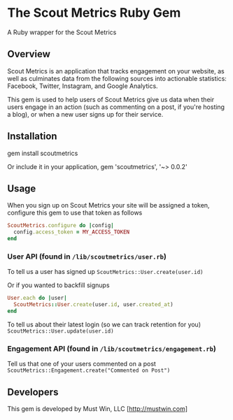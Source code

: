 The Scout Metrics Ruby Gem
====================
A Ruby wrapper for the Scout Metrics

Overview
------------
Scout Metrics is an application that tracks engagement on your website, as well as culminates data from the following sources into actionable statistics: Facebook, Twitter, Instagram, and Google Analytics.

This gem is used to help users of Scout Metrics give us data when their users engage in an action (such as commenting on a post, if you're hosting a blog), or when a new user signs up for their service.

Installation
------------
  gem install scoutmetrics

  Or include it in your application,
  gem 'scoutmetrics', '~> 0.0.2'

Usage
------------

When you sign up on Scout Metrics your site will be assigned a token, configure this gem to use that token as follows
```ruby
ScoutMetrics.configure do |config|
  config.access_token = MY_ACCESS_TOKEN
end
```

### User API (found in `/lib/scoutmetrics/user.rb`)
To tell us a user has signed up
`ScoutMetrics::User.create(user.id)`

Or if you wanted to backfill signups
```ruby
User.each do |user|
  ScoutMetrics::User.create(user.id, user.created_at)
end
```

To tell us about their latest login (so we can track retention for you)
`ScoutMetrics::User.update(user.id)`

### Engagement API (found in `/lib/scoutmetrics/engagement.rb`)
Tell us that one of your users commented on a post
`ScoutMetrics::Engagement.create("Commented on Post")`

Developers
------------------------------
This gem is developed by Must Win, LLC [http://mustwin.com]

